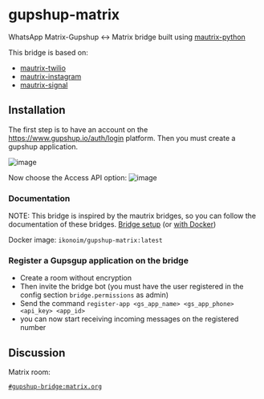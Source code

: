 # gupshup-matrix


WhatsApp Matrix-Gupshup <-> Matrix bridge built using [mautrix-python](https://github.com/mautrix/python)

This bridge is based on:

 - [mautrix-twilio](https://github.com/tulir/mautrix-twilio)
 - [mautrix-instagram](https://github.com/mautrix/instagram)
 - [mautrix-signal](https://github.com/mautrix/signal)


## Installation

The first step is to have an account on the https://www.gupshup.io/auth/login platform. Then you must create a gupshup application.

![image](https://user-images.githubusercontent.com/50601186/181797721-cd041594-3afe-444d-9804-5ec96bc53323.png)

Now choose the Access API option:
![image](https://user-images.githubusercontent.com/50601186/181797944-62cb775b-7544-49d6-9118-18c5acf61b98.png)

### Documentation

NOTE: This bridge is inspired by the mautrix bridges, so you can follow the documentation of these bridges.
[Bridge setup](https://docs.mau.fi/bridges/python/setup.html)
(or [with Docker](https://docs.mau.fi/bridges/general/docker-setup.html))

Docker image: `ikonoim/gupshup-matrix:latest`

### Register a Gupsgup application on the bridge

- Create a room without encryption
- Then invite the bridge bot (you must have the user registered in the config section `bridge.permissions` as admin)
- Send the command `register-app <gs_app_name> <gs_app_phone> <api_key> <app_id>`
- you can now start receiving incoming messages on the registered number


## Discussion

Matrix room:

[`#gupshup-bridge:matrix.org`](https://matrix.to/#/#gupshup-bridge:matrix.org)
